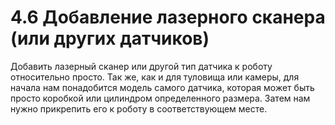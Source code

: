 # 4.6 Добавление лазерного сканера \(или других датчиков\)

Добавить лазерный сканер или другой тип датчика к роботу относительно просто. Так же, как и для туловища или камеры, для начала нам понадобится модель самого датчика, которая может быть просто коробкой или цилиндром определенного размера. Затем нам нужно прикрепить его к роботу в соответствующем месте.

